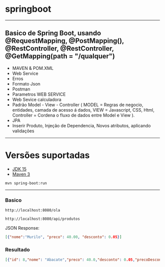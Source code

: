 # springboot
---
Basico de Spring Boot, usando @RequestMapping, @PostMapping(), @RestController, @RestController, @GetMapping(path = "/qualquer")
---
- MAVEN & POM.XML
- Web Service
- Erros
-  Formato Json
- Postman
- Parametros WEB SERVICE
- Web Sevice calculadora
- Padrão Model - View - Controller ( MODEL = Regras de negocio, entidades, camada de acesso á dados, VIEW = Javascript, CSS, Html, Controller = Cordena o fluxo de dados entre Model e View ).
- JPA
- Inserir Produto, Injeção de Dependencia, Novos atributos, aplicando validações
--------
# Versões suportadas

- [JDK 15](https://www.oracle.com/java/technologies/javase/jdk15-archive-downloads.html)
- [Maven 3](https://maven.apache.org)

```shell
mvn spring-boot:run
```

--------

### Basico

```
http://localhost:8080/ola
```

```
http://localhost:8080/api/produtos
```

JSON Response:

```json
[{"nome":"Murilo", "preco": 40.00, "desconto": 0.05}]
```
### Resultado
```json
[{"id": 8,"nome": "Abacate","preco": 40.0,"desconto": 0.05,"precoDesconto": 38.0}]
```


